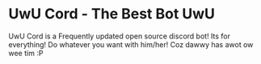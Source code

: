 # UwU Cord - The Best Bot UwU

UwU Cord is a Frequently updated open source discord bot! Its for everything! Do whatever you want with him/her! Coz dawwy has awot ow wee tim :P

